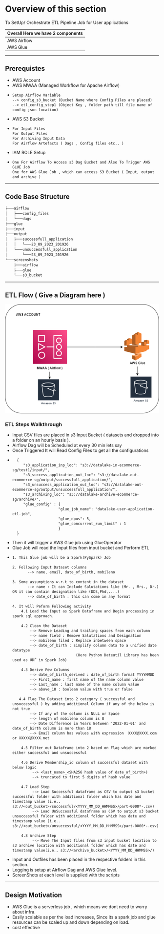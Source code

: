 # Overview of this section
To SetUp/ Orchestrate ETL Pipeline Job for User applications 

 Overall Here we have 2 components | 
|:----------------------------------|
| AWS Airflow                       |
| AWS Glue                          |

---
## Prerequistes

- AWS Account
- AWS MWAA (Managed Workflow for Apache Airflow)
-     Setup Airflow Variable 
      --> config_s3_bucket (Bucket Name where Config Files are placed)
      --> etl_config_step1 (Object Key , folder path till file name of config json location)
- AWS S3 Bucket
-     For Input Files
      For Output Files
      For Archiving Input Data
      For Airflow Artefacts ( Dags , Config files etc.. )	
- IAM ROLE Setup
-     One For Airflow To Access s3 Dag Bucket and Also To Trigger AWS GLUE Job
      One for AWS Glue Job , which can access S3 Bucket ( Input, output and archive )
---	    
             		

## Code Base Structure 
```bash
├───airflow
│   ├───config_files
│   └───dags
├───glue
├───input
├───output
│   ├───successfull_application
│   │   └───23_09_2023_201926
│   └───unsuccessfull_application
│       └───23_09_2023_201926
└───screenshots
    ├───airflow
    ├───glue
    └───s3_bucket
```
---

##  ETL Flow ( Give a Diagram here )
![airflow_glue.drawio.png](./screenshots/airflow_glue.drawio.png)

### ETL Steps Walkthrough
- Input CSV files are placed in s3 Input Bucket ( datasets and dropped into a folder on an hourly basis ).
- Airflow Dag will be Scheduled at every 30 min lets say
- Once Triggered It will Read Config Files to get all the configurations
- 
		{
           "s3_application_inp_loc": "s3://datalake-in-ecommerce-sg/test1/input/",
           "s3_success_application_out_loc": "s3://datalake-out-ecommerce-sg/output/successfull_application/",
           "s3_unsuccess_application_out_loc": "s3://datalake-out-ecommerce-sg/output/unsuccessfull_application/",
           "s3_archiving_loc": "s3://datalake-archive-ecommerce-sg/archive/",
           "glue_config" : {
                           "glue_job_name": "datalake-user-application-etl-job",
                           "glue_dpus": 5,
                           "glue_concurrent_run_limit" : 1
                           }
        } 
- Then it will trigger a AWS Glue job using GlueOperator
- Glue Job will read the Input files from input bucket and Perform ETL
-     1. This Glue job will be a Spark(PySpark) Job
      
      2. Following Input Dataset columns 
             --> name, email, date_of_birth, mobileno

      3. Some assumptions w.r.t to content in the dataset
             --> name : It can Include Salutations like (Mr. , Mrs., Dr.) OR it can contain designation like (DDS,Phd,....)
             --> date_of_birth : this can come in any format 
						
      4. It will Peform Following activity 
          4.1 Load the Input as Spark Dataframe and Begin processing in spark sql approach.
		  
          4.2 Clean the Dataset 
              --> Remove Leading and trailing spaces from each column
              --> name field : Remove Salutations and Designation 
              --> mobileno filed : Replace inbetween space
              --> date_of_birth : simplify column data to a unified date datatype
                                   (Here Python Dateutil Library has been used as UDF in Spark Job)						

          4.3 Derive Few Columns
              --> date_of_birth_derived : date_of_birth format YYYYMMDD
              --> First_name : first name of the name column value 
              --> Last_name : last name of the name column value 
              --> above_18 : boolean value with true or false

         4.4 Flag The Dataset into 2 category ( successful and unsuccessful ) by adding additional Column if any of the below is not true
              --> If any of the column is NULL or Space 
              --> length of mobileno column is 8
              --> Date Difference in Years Between '2022-01-01' and date_of_birth column is more than 18
              --> Email column has values with expression  XXXX@XXXX.com or XXXXX@XXXX.net

          4.5 Filter out Dataframe into 2 based on Flag which are marked either successful and unsuccessful 

          4.6 Derive Membership_id column of successful dataset with below logic
               --> <last_name>_<SHA256 hash value of date_of_birth>)
               --> truncated to first 5 digits of hash value 
						
		  4.7 Load Step
               --> Load Successful dataframe as CSV to output s3 bucket successful folder with additional folder which has date and timestamp value (i.e.. s3://<out_bucket>/successful/<YYYY_MM_DD_HHMMSS>/part-0000*-.csv)
               --> Load UnSuccessful dataframe as CSV to output s3 bucket unsuccessful folder with additional folder which has date and timestamp value (i.e.. s3://<out_bucket>/unsuccessful/<YYYY_MM_DD_HHMMSS>/part-0000*-.csv)
					
		  4.8 Archive Step 
               --> Move The Input files from s3 input bucket location to s3 archive location with additional folder which has date and timestamp value(i.e.. s3://<archive_bucket>/<YYYY_MM_DD_HHMMSS>/)
	
- Input and  Outfiles has been placed in the respective folders in this section.
- Logging is setup at Airflow Dag and AWS Glue level.
- ScreenShots at each level is supplied with the scripts
---
## Design Motivation
- AWS Glue is a serverless job , which means we dont need to worry about infra.
- Easily scalable as per the load increases, Since its a spark job and glue resources can be scaled up and down depending on load.
- cost effective
